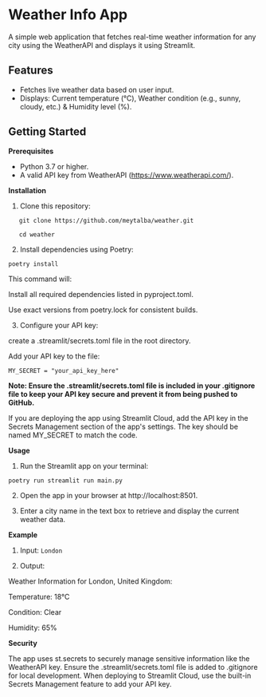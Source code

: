 # Weather Info App

A simple web application that fetches real-time weather information for any city using the WeatherAPI and displays it using Streamlit.

## Features

 - Fetches live weather data based on user input.
 - Displays: Current temperature (°C),  Weather condition (e.g., sunny, cloudy, etc.) &
Humidity level (%).

## Getting Started

**Prerequisites**

 - Python 3.7 or higher.
 - A valid API key from WeatherAPI (https://www.weatherapi.com/).

   
**Installation**

 1. Clone this repository:


```
   git clone https://github.com/meytalba/weather.git
    
   cd weather
```
2. Install dependencies using Poetry:
   
```
poetry install
```
This command will:

Install all required dependencies listed in pyproject.toml.

Use exact versions from poetry.lock for consistent builds.

3. Configure your API key:

create a .streamlit/secrets.toml file in the root directory.

Add your API key to the file:

```
MY_SECRET = "your_api_key_here"
```

**Note: Ensure the .streamlit/secrets.toml file is included in your .gitignore file to keep your API key secure and prevent it from being pushed to GitHub.**

If you are deploying the app using Streamlit Cloud, add the API key in the Secrets Management section of the app's settings. The key should be named MY_SECRET to match the code.

**Usage**

1. Run the Streamlit app on your terminal:

```poetry run streamlit run main.py```

2. Open the app in your browser at http://localhost:8501.

3. Enter a city name in the text box to retrieve and display the current weather data.

**Example**

1. Input: ```London```

2. Output:

Weather Information for London, United Kingdom:

Temperature: 18°C

Condition: Clear

Humidity: 65%

**Security**

The app uses st.secrets to securely manage sensitive information like the WeatherAPI key.
Ensure the .streamlit/secrets.toml file is added to .gitignore for local development.
When deploying to Streamlit Cloud, use the built-in Secrets Management feature to add your API key.
